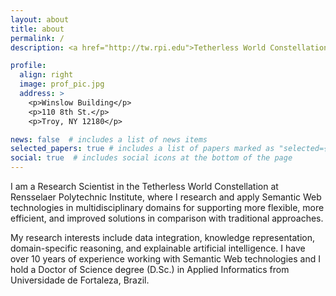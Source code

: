 ```yaml
---
layout: about
title: about
permalink: /
description: <a href="http://tw.rpi.edu">Tetherless World Constellation</a>. <a href="http://rpi.edu">Rensselaer Polytechnic Institute</a>

profile:
  align: right
  image: prof_pic.jpg
  address: >
    <p>Winslow Building</p>
    <p>110 8th St.</p>
    <p>Troy, NY 12180</p>

news: false  # includes a list of news items
selected_papers: true # includes a list of papers marked as "selected={true}"
social: true  # includes social icons at the bottom of the page
---
```


I am a Research Scientist in the Tetherless World Constellation at Rensselaer Polytechnic Institute, where I research and apply Semantic Web technologies in multidisciplinary domains for supporting more flexible, more efficient, and improved solutions in comparison with traditional approaches.

My research interests include data integration, knowledge representation, domain-specific reasoning, and explainable artificial intelligence. I have over 10 years of experience working with Semantic Web technologies and I hold a Doctor of Science degree (D.Sc.) in Applied Informatics from Universidade de Fortaleza, Brazil.

<!--Write your biography here. Tell the world about yourself. Link to your favorite [subreddit](http://reddit.com){:target="\_blank"}. You can put a picture in, too. The code is already in, just name your picture `prof_pic.jpg` and put it in the `img/` folder.

Put your address / P.O. box / other info right below your picture. You can also disable any these elements by editing `profile` property of the YAML header of your `_pages/about.md`. Edit `_bibliography/papers.bib` and Jekyll will render your [publications page](/al-folio/publications/) automatically.

Link to your social media connections, too. This theme is set up to use [Font Awesome icons](http://fortawesome.github.io/Font-Awesome/){:target="\_blank"} and [Academicons](https://jpswalsh.github.io/academicons/){:target="\_blank"}, like the ones below. Add your Facebook, Twitter, LinkedIn, Google Scholar, or just disable all of them.
-->